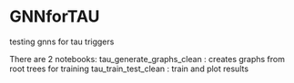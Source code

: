 # GNNforTAU
testing gnns for tau triggers

There are 2 notebooks:
tau_generate_graphs_clean : creates graphs from root trees for training
tau_train_test_clean : train and plot results
